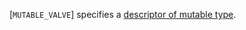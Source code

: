 [`MUTABLE_VALVE`] specifies a
[descriptor of mutable type](https://www.khronos.org/registry/vulkan/specs/1.3-extensions/html/vkspec.html#descriptorsets-mutable).